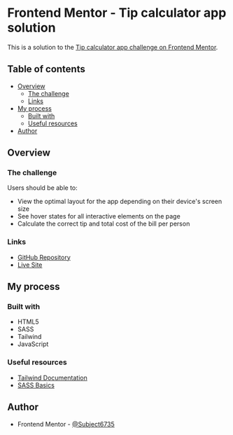 # Frontend Mentor - Tip calculator app solution

This is a solution to the [Tip calculator app challenge on Frontend Mentor](https://www.frontendmentor.io/challenges/tip-calculator-app-ugJNGbJUX).

## Table of contents

-   [Overview](#overview)
    -   [The challenge](#the-challenge)
    -   [Links](#links)
-   [My process](#my-process)
    -   [Built with](#built-with)
    -   [Useful resources](#useful-resources)
-   [Author](#author)

## Overview

### The challenge

Users should be able to:

-   View the optimal layout for the app depending on their device's screen size
-   See hover states for all interactive elements on the page
-   Calculate the correct tip and total cost of the bill per person

### Links

-   [GitHub Repository](https://your-solution-url.com)
-   [Live Site](https://your-live-site-url.com)

## My process

### Built with

-   HTML5
-   SASS
-   Tailwind
-   JavaScript

### Useful resources

-   [Tailwind Documentation](https://tailwindcss.com/docs)
-   [SASS Basics](https://sass-lang.com/guide)

## Author

-   Frontend Mentor - [@Subject6735](https://www.frontendmentor.io/profile/Subject6735)
